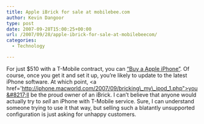 ```yaml
---
title: Apple iBrick for sale at mobilebee.com
author: Kevin Dangoor
type: post
date: 2007-09-28T15:00:25+00:00
url: /2007/09/28/apple-ibrick-for-sale-at-mobilebeecom/
categories:
  - Technology

---
```

For just $510 with a T-Mobile contract, you can [&#8220;Buy a Apple iPhone&#8221;][1]. Of course, once you get it and set it up, you&#8217;re likely to update to the latest iPhone software. At which point, <a href='http://iphone.macworld.com/2007/09/bricking\_my\_ipod_1.php">you&#8217;ll be the proud owner of an iBrick</a>. I can&#8217;t believe that anyone would actually try to _sell_ an iPhone with T-Mobile service. Sure, I can understand someone trying to use it that way, but selling such a blatantly unsupported configuration is just asking for unhappy customers.

 [1]: http://www.mobilebee.com/Apple-iPhone.html